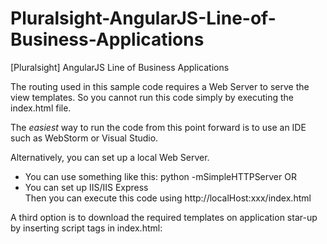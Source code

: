 Pluralsight-AngularJS-Line-of-Business-Applications
===================================================

[Pluralsight] AngularJS Line of Business Applications

  
  
The routing used in this sample code requires a Web Server to serve the view templates. So you cannot run this code simply by executing the index.html file.
  
The *easiest* way to run the code from this point forward is to use an IDE such as WebStorm or Visual Studio.
  
Alternatively, you can set up a local Web Server.  
- You can use something like this: python -mSimpleHTTPServer
OR  
- You can set up IIS/IIS Express  
Then you can execute this code using http://localHost:xxx/index.html  
  
A third option is to download the required templates on application star-up by inserting script tags in index.html:  
<script type="text/ng-template" src="app/welcomeView.html"></script>


